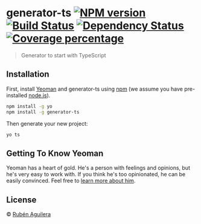 # generator-ts [![NPM version][npm-image]][npm-url] [![Build Status][travis-image]][travis-url] [![Dependency Status][daviddm-image]][daviddm-url] [![Coverage percentage][coveralls-image]][coveralls-url]
> Generator to start with TypeScript 

## Installation

First, install [Yeoman](http://yeoman.io) and generator-ts using [npm](https://www.npmjs.com/) (we assume you have pre-installed [node.js](https://nodejs.org/)).

```bash
npm install -g yo
npm install -g generator-ts
```

Then generate your new project:

```bash
yo ts
```

## Getting To Know Yeoman

Yeoman has a heart of gold. He&#39;s a person with feelings and opinions, but he&#39;s very easy to work with. If you think he&#39;s too opinionated, he can be easily convinced. Feel free to [learn more about him](http://yeoman.io/).

## License

 © [Rubén Aguilera]()


[npm-image]: https://badge.fury.io/js/generator-ts.svg
[npm-url]: https://npmjs.org/package/generator-ts
[travis-image]: https://travis-ci.org/raguilera82/generator-ts.svg?branch=master
[travis-url]: https://travis-ci.org/raguilera82/generator-ts
[daviddm-image]: https://david-dm.org/raguilera82/generator-ts.svg?theme=shields.io
[daviddm-url]: https://david-dm.org/raguilera82/generator-ts
[coveralls-image]: https://coveralls.io/repos/raguilera82/generator-ts/badge.svg
[coveralls-url]: https://coveralls.io/r/raguilera82/generator-ts
